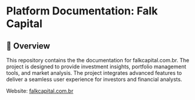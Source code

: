 # Platform Documentation: Falk Capital

## 🔹 Overview

This repository contains the the documentation for falkcapital.com.br. The project is designed to provide investment insights, portfolio management tools, and market analysis. The project integrates advanced features to deliver a seamless user experience for investors and financial analysts.

Website: [falkcapital.com.br](https://www.falkcapital.com.br)
